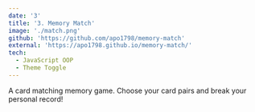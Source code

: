 ```yaml
---
date: '3'
title: '3. Memory Match'
image: './match.png'
github: 'https://github.com/apo1798/memory-match'
external: 'https://apo1798.github.io/memory-match/'
tech:
  - JavaScript OOP
  - Theme Toggle
---
```


A card matching memory game. Choose your card pairs and break your personal record!
